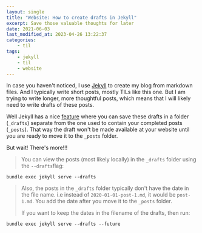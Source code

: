 ```yaml
---
layout: single
title: "Website: How to create drafts in Jekyll"
excerpt: Save those valuable thoughts for later
date: 2021-06-03
last_modified_at: 2023-04-26 13:22:37
categories:
    - til
tags:
    - jekyll
    - til
    - website
---
```


In case you haven't noticed, I use [Jekyll](https://jekyllrb.com) to create my blog from markdown files.
And I typically write short posts, mostly TILs like this one. But I am trying to write longer, more thoughtful posts,
which means that I will likely need to write drafts of these posts.

Well Jekyll has a nice [feature](https://uhded.com/jekyll-drafts)
where you can save these drafts in a folder (`_drafts`)
separate from the one used to contain your completed posts (`_posts`).
That way the draft won't be made available at your website until you are ready to move it to the `_posts` folder.

But wait! There's more!!!

> You can view the posts (most likely locally) in the `_drafts` folder using the `--drafts`flag:

```shell
bundle exec jekyll serve --drafts
```

> Also, the posts in the `_drafts` folder typically don't have the date in the file name.
> i.e instead of `2020-01-01-post-1.md`, it would be `post-1.md`.
> You add the date after you move it to the `_posts` folder.
>
> If you want to keep the dates in the filename of the drafts, then run:

```shell
bundle exec jekyll serve --drafts --future
```
